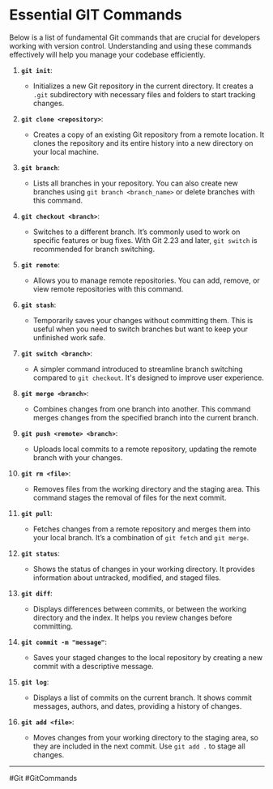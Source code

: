 # Essential GIT Commands

Below is a list of fundamental Git commands that are crucial for developers working with version control. Understanding and using these commands effectively will help you manage your codebase efficiently.

1. **`git init`**:
   - Initializes a new Git repository in the current directory. It creates a `.git` subdirectory with necessary files and folders to start tracking changes.

2. **`git clone <repository>`**:
   - Creates a copy of an existing Git repository from a remote location. It clones the repository and its entire history into a new directory on your local machine.

3. **`git branch`**:
   - Lists all branches in your repository. You can also create new branches using `git branch <branch_name>` or delete branches with this command.

4. **`git checkout <branch>`**:
   - Switches to a different branch. It’s commonly used to work on specific features or bug fixes. With Git 2.23 and later, `git switch` is recommended for branch switching.

5. **`git remote`**:
   - Allows you to manage remote repositories. You can add, remove, or view remote repositories with this command.

6. **`git stash`**:
   - Temporarily saves your changes without committing them. This is useful when you need to switch branches but want to keep your unfinished work safe.

7. **`git switch <branch>`**:
   - A simpler command introduced to streamline branch switching compared to `git checkout`. It's designed to improve user experience.

8. **`git merge <branch>`**:
   - Combines changes from one branch into another. This command merges changes from the specified branch into the current branch.

9. **`git push <remote> <branch>`**:
   - Uploads local commits to a remote repository, updating the remote branch with your changes.

10. **`git rm <file>`**:
    - Removes files from the working directory and the staging area. This command stages the removal of files for the next commit.

11. **`git pull`**:
    - Fetches changes from a remote repository and merges them into your local branch. It’s a combination of `git fetch` and `git merge`.

12. **`git status`**:
    - Shows the status of changes in your working directory. It provides information about untracked, modified, and staged files.

13. **`git diff`**:
    - Displays differences between commits, or between the working directory and the index. It helps you review changes before committing.

14. **`git commit -m "message"`**:
    - Saves your staged changes to the local repository by creating a new commit with a descriptive message.

15. **`git log`**:
    - Displays a list of commits on the current branch. It shows commit messages, authors, and dates, providing a history of changes.

16. **`git add <file>`**:
    - Moves changes from your working directory to the staging area, so they are included in the next commit. Use `git add .` to stage all changes.

---

#Git #GitCommands
